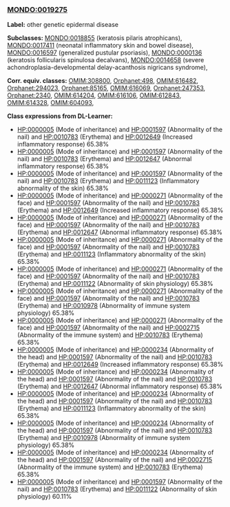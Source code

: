 
### [MONDO:0019275](http://purl.obolibrary.org/obo/MONDO_0019275)
**Label:** other genetic epidermal disease

**Subclasses:** [MONDO:0018855](http://purl.obolibrary.org/obo/MONDO_0018855) (keratosis pilaris atrophicans), [MONDO:0017411](http://purl.obolibrary.org/obo/MONDO_0017411) (neonatal inflammatory skin and bowel disease), [MONDO:0016597](http://purl.obolibrary.org/obo/MONDO_0016597) (generalized pustular psoriasis), [MONDO:0000136](http://purl.obolibrary.org/obo/MONDO_0000136) (keratosis follicularis spinulosa decalvans), [MONDO:0014658](http://purl.obolibrary.org/obo/MONDO_0014658) (severe achondroplasia-developmental delay-acanthosis nigricans syndrome), 

**Corr. equiv. classes:** [OMIM:308800](http://purl.obolibrary.org/obo/OMIM_308800), [Orphanet:498](http://www.orpha.net/ORDO/Orphanet_498), [OMIM:616482](http://purl.obolibrary.org/obo/OMIM_616482), [Orphanet:294023](http://www.orpha.net/ORDO/Orphanet_294023), [Orphanet:85165](http://www.orpha.net/ORDO/Orphanet_85165), [OMIM:616069](http://purl.obolibrary.org/obo/OMIM_616069), [Orphanet:247353](http://www.orpha.net/ORDO/Orphanet_247353), [Orphanet:2340](http://www.orpha.net/ORDO/Orphanet_2340), [OMIM:614204](http://purl.obolibrary.org/obo/OMIM_614204), [OMIM:616106](http://purl.obolibrary.org/obo/OMIM_616106), [OMIM:612843](http://purl.obolibrary.org/obo/OMIM_612843), [OMIM:614328](http://purl.obolibrary.org/obo/OMIM_614328), [OMIM:604093](http://purl.obolibrary.org/obo/OMIM_604093), 

**Class expressions from DL-Learner:**

- [HP:0000005](http://purl.obolibrary.org/obo/HP_0000005) (Mode of inheritance) and [HP:0001597](http://purl.obolibrary.org/obo/HP_0001597) (Abnormality of the nail) and [HP:0010783](http://purl.obolibrary.org/obo/HP_0010783) (Erythema) and [HP:0012649](http://purl.obolibrary.org/obo/HP_0012649) (Increased inflammatory response) 65.38%
- [HP:0000005](http://purl.obolibrary.org/obo/HP_0000005) (Mode of inheritance) and [HP:0001597](http://purl.obolibrary.org/obo/HP_0001597) (Abnormality of the nail) and [HP:0010783](http://purl.obolibrary.org/obo/HP_0010783) (Erythema) and [HP:0012647](http://purl.obolibrary.org/obo/HP_0012647) (Abnormal inflammatory response) 65.38%
- [HP:0000005](http://purl.obolibrary.org/obo/HP_0000005) (Mode of inheritance) and [HP:0001597](http://purl.obolibrary.org/obo/HP_0001597) (Abnormality of the nail) and [HP:0010783](http://purl.obolibrary.org/obo/HP_0010783) (Erythema) and [HP:0011123](http://purl.obolibrary.org/obo/HP_0011123) (Inflammatory abnormality of the skin) 65.38%
- [HP:0000005](http://purl.obolibrary.org/obo/HP_0000005) (Mode of inheritance) and [HP:0000271](http://purl.obolibrary.org/obo/HP_0000271) (Abnormality of the face) and [HP:0001597](http://purl.obolibrary.org/obo/HP_0001597) (Abnormality of the nail) and [HP:0010783](http://purl.obolibrary.org/obo/HP_0010783) (Erythema) and [HP:0012649](http://purl.obolibrary.org/obo/HP_0012649) (Increased inflammatory response) 65.38%
- [HP:0000005](http://purl.obolibrary.org/obo/HP_0000005) (Mode of inheritance) and [HP:0000271](http://purl.obolibrary.org/obo/HP_0000271) (Abnormality of the face) and [HP:0001597](http://purl.obolibrary.org/obo/HP_0001597) (Abnormality of the nail) and [HP:0010783](http://purl.obolibrary.org/obo/HP_0010783) (Erythema) and [HP:0012647](http://purl.obolibrary.org/obo/HP_0012647) (Abnormal inflammatory response) 65.38%
- [HP:0000005](http://purl.obolibrary.org/obo/HP_0000005) (Mode of inheritance) and [HP:0000271](http://purl.obolibrary.org/obo/HP_0000271) (Abnormality of the face) and [HP:0001597](http://purl.obolibrary.org/obo/HP_0001597) (Abnormality of the nail) and [HP:0010783](http://purl.obolibrary.org/obo/HP_0010783) (Erythema) and [HP:0011123](http://purl.obolibrary.org/obo/HP_0011123) (Inflammatory abnormality of the skin) 65.38%
- [HP:0000005](http://purl.obolibrary.org/obo/HP_0000005) (Mode of inheritance) and [HP:0000271](http://purl.obolibrary.org/obo/HP_0000271) (Abnormality of the face) and [HP:0001597](http://purl.obolibrary.org/obo/HP_0001597) (Abnormality of the nail) and [HP:0010783](http://purl.obolibrary.org/obo/HP_0010783) (Erythema) and [HP:0011122](http://purl.obolibrary.org/obo/HP_0011122) (Abnormality of skin physiology) 65.38%
- [HP:0000005](http://purl.obolibrary.org/obo/HP_0000005) (Mode of inheritance) and [HP:0000271](http://purl.obolibrary.org/obo/HP_0000271) (Abnormality of the face) and [HP:0001597](http://purl.obolibrary.org/obo/HP_0001597) (Abnormality of the nail) and [HP:0010783](http://purl.obolibrary.org/obo/HP_0010783) (Erythema) and [HP:0010978](http://purl.obolibrary.org/obo/HP_0010978) (Abnormality of immune system physiology) 65.38%
- [HP:0000005](http://purl.obolibrary.org/obo/HP_0000005) (Mode of inheritance) and [HP:0000271](http://purl.obolibrary.org/obo/HP_0000271) (Abnormality of the face) and [HP:0001597](http://purl.obolibrary.org/obo/HP_0001597) (Abnormality of the nail) and [HP:0002715](http://purl.obolibrary.org/obo/HP_0002715) (Abnormality of the immune system) and [HP:0010783](http://purl.obolibrary.org/obo/HP_0010783) (Erythema) 65.38%
- [HP:0000005](http://purl.obolibrary.org/obo/HP_0000005) (Mode of inheritance) and [HP:0000234](http://purl.obolibrary.org/obo/HP_0000234) (Abnormality of the head) and [HP:0001597](http://purl.obolibrary.org/obo/HP_0001597) (Abnormality of the nail) and [HP:0010783](http://purl.obolibrary.org/obo/HP_0010783) (Erythema) and [HP:0012649](http://purl.obolibrary.org/obo/HP_0012649) (Increased inflammatory response) 65.38%
- [HP:0000005](http://purl.obolibrary.org/obo/HP_0000005) (Mode of inheritance) and [HP:0000234](http://purl.obolibrary.org/obo/HP_0000234) (Abnormality of the head) and [HP:0001597](http://purl.obolibrary.org/obo/HP_0001597) (Abnormality of the nail) and [HP:0010783](http://purl.obolibrary.org/obo/HP_0010783) (Erythema) and [HP:0012647](http://purl.obolibrary.org/obo/HP_0012647) (Abnormal inflammatory response) 65.38%
- [HP:0000005](http://purl.obolibrary.org/obo/HP_0000005) (Mode of inheritance) and [HP:0000234](http://purl.obolibrary.org/obo/HP_0000234) (Abnormality of the head) and [HP:0001597](http://purl.obolibrary.org/obo/HP_0001597) (Abnormality of the nail) and [HP:0010783](http://purl.obolibrary.org/obo/HP_0010783) (Erythema) and [HP:0011123](http://purl.obolibrary.org/obo/HP_0011123) (Inflammatory abnormality of the skin) 65.38%
- [HP:0000005](http://purl.obolibrary.org/obo/HP_0000005) (Mode of inheritance) and [HP:0000234](http://purl.obolibrary.org/obo/HP_0000234) (Abnormality of the head) and [HP:0001597](http://purl.obolibrary.org/obo/HP_0001597) (Abnormality of the nail) and [HP:0010783](http://purl.obolibrary.org/obo/HP_0010783) (Erythema) and [HP:0010978](http://purl.obolibrary.org/obo/HP_0010978) (Abnormality of immune system physiology) 65.38%
- [HP:0000005](http://purl.obolibrary.org/obo/HP_0000005) (Mode of inheritance) and [HP:0000234](http://purl.obolibrary.org/obo/HP_0000234) (Abnormality of the head) and [HP:0001597](http://purl.obolibrary.org/obo/HP_0001597) (Abnormality of the nail) and [HP:0002715](http://purl.obolibrary.org/obo/HP_0002715) (Abnormality of the immune system) and [HP:0010783](http://purl.obolibrary.org/obo/HP_0010783) (Erythema) 65.38%
- [HP:0000005](http://purl.obolibrary.org/obo/HP_0000005) (Mode of inheritance) and [HP:0001597](http://purl.obolibrary.org/obo/HP_0001597) (Abnormality of the nail) and [HP:0010783](http://purl.obolibrary.org/obo/HP_0010783) (Erythema) and [HP:0011122](http://purl.obolibrary.org/obo/HP_0011122) (Abnormality of skin physiology) 60.11%


